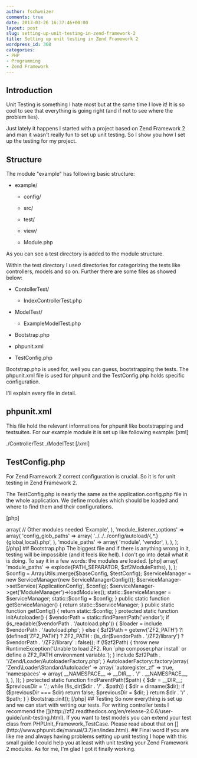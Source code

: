 ```yaml
---
author: fschweizer
comments: true
date: 2013-03-26 16:37:46+00:00
layout: post
slug: setting-up-unit-testing-in-zend-framework-2
title: Setting up unit testing in Zend Framework 2
wordpress_id: 368
categories:
- PHP
- Programming
- Zend Framework
---
```


## Introduction



Unit Testing is something I hate most but at the same time I love it!
It is so cool to see that everything is going right (and if not to see where the problem lies).

Just lately it happens I started with a project based on Zend Framework 2 and man it wasn't really fun to set up unit testing.
So I show you how I set up the testing for my project.
<!-- more -->



## Structure



The module "example" has following basic structure:



	
  * example/

	
    * config/

	
    * src/

	
    * test/

	
    * view/

	
    * Module.php





As you can see a test directory is added to the module structure.

Within the test directory I used directories for categorizing the tests like controllers, models and so on.
Further there are some files as showed below:

	
  * ContollerTest/

	
    * IndexControllerTest.php




	
  * ModelTest/

	
    * ExampleModelTest.php




	
  * Bootstrap.php

	
  * phpunit.xml

	
  * TestConfig.php


Bootstrap.php is used for, well you can guess, bootstrapping the tests.
The phpunit.xml file is used for phpunit and the TestConfig.php holds specific configuration.

I'll explain every file in detail.



## phpunit.xml



This file hold the relevant informations for phpunit like bootstrapping and testsuites.
For our example module it is set up like following example:
[xml]
<?xml version="1.0" encoding="UTF-8"?>

<phpunit bootstrap="Bootstrap.php">
	<testsuites>
		<testsuite name="Example Controller Tests">
			<directory>./ControllerTest</directory>
		</testsuite>
		<testsuite name="Example Model Tests">
			<directory>./ModelTest</directory>
		</testsuite>
	</testsuites>
</phpunit>
[/xml]



## TestConfig.php



For Zend Framework 2 correct configuration is crucial.
So it is for unit testing in Zend Framework 2.

The TestConfig.php is nearly the same as the application.config.php file in the whole application. We define modules which should be loaded and where to find them and their configurations.

[php]
<?php
return array(
	'modules' => array(
		// Other modules needed
		'Example',
	),
	'module_listener_options'	=> array(
		'config_glob_paths'	=> array(
			'../../../config/autoload/{,*.}{global,local}.php',
		),
		'module_paths'		=> array(
			'module',
			'vendor',
		),
	),
);
[/php]



## Bootstrap.php



The biggest file and if there is anything wrong in it, testing will be impossible (and it feels like hell).
I don't go into detail what it is doing. To say it in a few words: the modules are loaded.

[php]
<?php
namespace ExampleTest; // our namespace

use Zend\Loader\AutoloaderFactory;
use Zend\Mvc\Service\ServiceManagerConfig;
use Zend\ServiceManager\ServiceManager;
use Zend\Stdlib\ArrayUtils;
use RuntimeException;

error_reporting(E_ALL | E_STRICT);
chdir(__DIR__);

class Bootstrap
{
    protected static $serviceManager;
    protected static $config;
    protected static $bootstrap;

    public static function init()
    {
        // Load the user-defined test configuration file, if it exists; otherwise, load
        if (is_readable(__DIR__ . '/TestConfig.php')) {
        	$testConfig = include __DIR__ . '/TestConfig.php';
        } else {
            $testConfig = include __DIR__ . '/TestConfig.php.dist';
        }

        $zf2ModulePaths = array();

        if (isset($testConfig['module_listener_options']['module_paths'])) {
            $modulePaths = $testConfig['module_listener_options']['module_paths'];
            foreach ($modulePaths as $modulePath) {
                if (($path = static::findParentPath($modulePath)) ) {
                    $zf2ModulePaths[] = $path;
                }
            }
        }
		
        $zf2ModulePaths  = implode(PATH_SEPARATOR, $zf2ModulePaths) . PATH_SEPARATOR;
        $zf2ModulePaths .= getenv('ZF2_MODULES_TEST_PATHS') ?: (defined('ZF2_MODULES_TEST_PATHS') ? ZF2_MODULES_TEST_PATHS : '');

        static::initAutoloader();

        // use ModuleManager to load this module and it's dependencies
        $baseConfig = array(
            'module_listener_options' => array(
                'module_paths' => explode(PATH_SEPARATOR, $zf2ModulePaths),
            ),
        );

        $config = ArrayUtils::merge($baseConfig, $testConfig);

        $serviceManager = new ServiceManager(new ServiceManagerConfig());
        $serviceManager->setService('ApplicationConfig', $config);
        $serviceManager->get('ModuleManager')->loadModules();

        static::$serviceManager = $serviceManager;
        static::$config = $config;
    }

    public static function getServiceManager()
    {
        return static::$serviceManager;
    }

    public static function getConfig()
    {
        return static::$config;
    }

    protected static function initAutoloader()
    {
        $vendorPath = static::findParentPath('vendor');

        if (is_readable($vendorPath . '/autoload.php')) {
            $loader = include $vendorPath . '/autoload.php';
        } else {
            $zf2Path = getenv('ZF2_PATH') ?: (defined('ZF2_PATH') ? ZF2_PATH : (is_dir($vendorPath . '/ZF2/library') ? $vendorPath . '/ZF2/library' : false));

            if (!$zf2Path) {
                throw new RuntimeException('Unable to load ZF2. Run `php composer.phar install` or define a ZF2_PATH environment variable.');
            }

            include $zf2Path . '/Zend/Loader/AutoloaderFactory.php';

        }

        AutoloaderFactory::factory(array(
            'Zend\Loader\StandardAutoloader' => array(
                'autoregister_zf' => true,
                'namespaces' => array(
                    __NAMESPACE__ => __DIR__ . '/' . __NAMESPACE__,
                ),
            ),
        ));
    }

    protected static function findParentPath($path)
    {
        $dir = __DIR__;
        $previousDir = '.';
        while (!is_dir($dir . '/' . $path)) {
            $dir = dirname($dir);
            if ($previousDir === $dir) return false;
            $previousDir = $dir;
        }
        return $dir . '/' . $path;
    }
}

Bootstrap::init();
[/php]



## Testing



So now everything is set up and we can start with writing our tests.
For writing controller tests I recommend the [](http://zf2.readthedocs.org/en/release-2.0.6/user-guide/unit-testing.html).
If you want to test models you can extend your test class from PHPUnit_Framework_TestCase. Please read about that on [](http://www.phpunit.de/manual/3.7/en/index.html).



## Final word



If you are like me and always having problems setting up unit testing I hope with this small guide I could help you at least with unit testing your Zend Framework 2 modules.
As for me, I'm glad I got it finally working.
